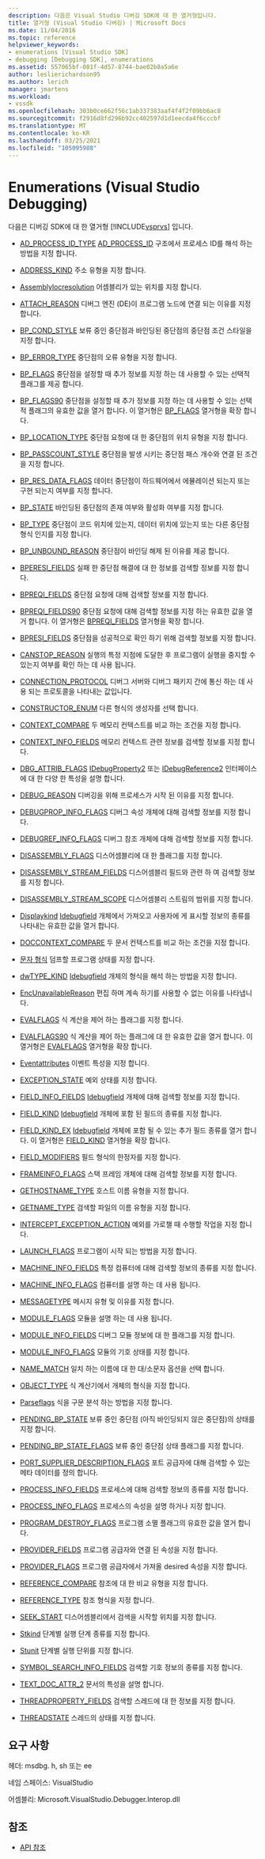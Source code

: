 ```yaml
---
description: 다음은 Visual Studio 디버깅 SDK에 대 한 열거형입니다.
title: 열거형 (Visual Studio 디버깅) | Microsoft Docs
ms.date: 11/04/2016
ms.topic: reference
helpviewer_keywords:
- enumerations [Visual Studio SDK]
- debugging [Debugging SDK], enumerations
ms.assetid: 557065bf-081f-4d57-8744-bae02b8a5a6e
author: leslierichardson95
ms.author: lerich
manager: jmartens
ms.workload:
- vssdk
ms.openlocfilehash: 303b0ce662f56c1ab337383aaf4f4f2f09bb6ac8
ms.sourcegitcommit: f2916d8fd296b92cc402597d1d1eecda4f6cccbf
ms.translationtype: MT
ms.contentlocale: ko-KR
ms.lasthandoff: 03/25/2021
ms.locfileid: "105095988"
---
```

# <a name="enumerations-visual-studio-debugging"></a>Enumerations (Visual Studio Debugging)
다음은 디버깅 SDK에 대 한 열거형 [!INCLUDE[vsprvs](../../../code-quality/includes/vsprvs_md.md)] 입니다.

- [AD_PROCESS_ID_TYPE](../../../extensibility/debugger/reference/ad-process-id-type.md) [AD_PROCESS_ID](../../../extensibility/debugger/reference/ad-process-id.md) 구조에서 프로세스 ID를 해석 하는 방법을 지정 합니다.

- [ADDRESS_KIND](../../../extensibility/debugger/reference/address-kind.md) 주소 유형을 지정 합니다.

- [Assemblylocresolution](../../../extensibility/debugger/reference/assemblylocresolution.md) 어셈블리가 있는 위치를 지정 합니다.

- [ATTACH_REASON](../../../extensibility/debugger/reference/attach-reason.md) 디버그 엔진 (DE)이 프로그램 노드에 연결 되는 이유를 지정 합니다.

- [BP_COND_STYLE](../../../extensibility/debugger/reference/bp-cond-style.md) 보류 중인 중단점과 바인딩된 중단점의 중단점 조건 스타일을 지정 합니다.

- [BP_ERROR_TYPE](../../../extensibility/debugger/reference/bp-error-type.md) 중단점의 오류 유형을 지정 합니다.

- [BP_FLAGS](../../../extensibility/debugger/reference/bp-flags.md) 중단점을 설정할 때 추가 정보를 지정 하는 데 사용할 수 있는 선택적 플래그를 제공 합니다.

- [BP_FLAGS90](../../../extensibility/debugger/reference/bp-flags90.md) 중단점을 설정할 때 추가 정보를 지정 하는 데 사용할 수 있는 선택적 플래그의 유효한 값을 열거 합니다. 이 열거형은 [BP_FLAGS](../../../extensibility/debugger/reference/bp-flags.md) 열거형을 확장 합니다.

- [BP_LOCATION_TYPE](../../../extensibility/debugger/reference/bp-location-type.md) 중단점 요청에 대 한 중단점의 위치 유형을 지정 합니다.

- [BP_PASSCOUNT_STYLE](../../../extensibility/debugger/reference/bp-passcount-style.md) 중단점을 발생 시키는 중단점 패스 개수와 연결 된 조건을 지정 합니다.

- [BP_RES_DATA_FLAGS](../../../extensibility/debugger/reference/bp-res-data-flags.md) 데이터 중단점이 하드웨어에서 에뮬레이션 되는지 또는 구현 되는지 여부를 지정 합니다.

- [BP_STATE](../../../extensibility/debugger/reference/bp-state.md) 바인딩된 중단점의 존재 여부와 활성화 여부를 지정 합니다.

- [BP_TYPE](../../../extensibility/debugger/reference/bp-type.md) 중단점이 코드 위치에 있는지, 데이터 위치에 있는지 또는 다른 중단점 형식 인지를 지정 합니다.

- [BP_UNBOUND_REASON](../../../extensibility/debugger/reference/bp-unbound-reason.md) 중단점이 바인딩 해제 된 이유를 제공 합니다.

- [BPERESI_FIELDS](../../../extensibility/debugger/reference/bperesi-fields.md) 실패 한 중단점 해결에 대 한 정보를 검색할 정보를 지정 합니다.

- [BPREQI_FIELDS](../../../extensibility/debugger/reference/bpreqi-fields.md) 중단점 요청에 대해 검색할 정보를 지정 합니다.

- [BPREQI_FIELDS90](../../../extensibility/debugger/reference/bpreqi-fields90.md) 중단점 요청에 대해 검색할 정보를 지정 하는 유효한 값을 열거 합니다. 이 열거형은 [BPREQI_FIELDS](../../../extensibility/debugger/reference/bpreqi-fields.md) 열거형을 확장 합니다.

- [BPRESI_FIELDS](../../../extensibility/debugger/reference/bpresi-fields.md) 중단점을 성공적으로 확인 하기 위해 검색할 정보를 지정 합니다.

- [CANSTOP_REASON](../../../extensibility/debugger/reference/canstop-reason.md) 실행의 특정 지점에 도달한 후 프로그램이 실행을 중지할 수 있는지 여부를 확인 하는 데 사용 됩니다.

- [CONNECTION_PROTOCOL](../../../extensibility/debugger/reference/connection-protocol.md) 디버그 서버와 디버그 패키지 간에 통신 하는 데 사용 되는 프로토콜을 나타내는 값입니다.

- [CONSTRUCTOR_ENUM](../../../extensibility/debugger/reference/constructor-enum.md) 다른 형식의 생성자를 선택 합니다.

- [CONTEXT_COMPARE](../../../extensibility/debugger/reference/context-compare.md) 두 메모리 컨텍스트를 비교 하는 조건을 지정 합니다.

- [CONTEXT_INFO_FIELDS](../../../extensibility/debugger/reference/context-info-fields.md) 메모리 컨텍스트 관련 정보를 검색할 정보를 지정 합니다.

- [DBG_ATTRIB_FLAGS](../../../extensibility/debugger/reference/dbg-attrib-flags.md) [IDebugProperty2](../../../extensibility/debugger/reference/idebugproperty2.md) 또는 [IDebugReference2](../../../extensibility/debugger/reference/idebugreference2.md) 인터페이스에 대 한 다양 한 특성을 설명 합니다.

- [DEBUG_REASON](../../../extensibility/debugger/reference/debug-reason.md) 디버깅을 위해 프로세스가 시작 된 이유를 지정 합니다.

- [DEBUGPROP_INFO_FLAGS](../../../extensibility/debugger/reference/debugprop-info-flags.md) 디버그 속성 개체에 대해 검색할 정보를 지정 합니다.

- [DEBUGREF_INFO_FLAGS](../../../extensibility/debugger/reference/debugref-info-flags.md) 디버그 참조 개체에 대해 검색할 정보를 지정 합니다.

- [DISASSEMBLY_FLAGS](../../../extensibility/debugger/reference/disassembly-flags.md) 디스어셈블리에 대 한 플래그를 지정 합니다.

- [DISASSEMBLY_STREAM_FIELDS](../../../extensibility/debugger/reference/disassembly-stream-fields.md) 디스어셈블리 필드와 관련 하 여 검색할 정보를 지정 합니다.

- [DISASSEMBLY_STREAM_SCOPE](../../../extensibility/debugger/reference/disassembly-stream-scope.md) 디스어셈블리 스트림의 범위를 지정 합니다.

- [Displaykind](../../../extensibility/debugger/reference/displaykind.md) [Idebugfield](../../../extensibility/debugger/reference/idebugfield.md) 개체에서 가져오고 사용자에 게 표시할 정보의 종류를 나타내는 유효한 값을 열거 합니다.

- [DOCCONTEXT_COMPARE](../../../extensibility/debugger/reference/doccontext-compare.md) 두 문서 컨텍스트를 비교 하는 조건을 지정 합니다.

- [문자 형식](../../../extensibility/debugger/reference/dumptype.md) 덤프할 프로그램 상태를 지정 합니다.

- [dwTYPE_KIND](../../../extensibility/debugger/reference/dwtype-kind.md) [Idebugfield](../../../extensibility/debugger/reference/idebugfield.md) 개체의 형식을 해석 하는 방법을 지정 합니다.

- [EncUnavailableReason](../../../extensibility/debugger/reference/encunavailablereason.md) 편집 하며 계속 하기를 사용할 수 없는 이유를 나타냅니다.

- [EVALFLAGS](../../../extensibility/debugger/reference/evalflags.md) 식 계산을 제어 하는 플래그를 지정 합니다.

- [EVALFLAGS90](../../../extensibility/debugger/reference/evalflags90.md) 식 계산을 제어 하는 플래그에 대 한 유효한 값을 열거 합니다. 이 열거형은 [EVALFLAGS](../../../extensibility/debugger/reference/evalflags.md) 열거형을 확장 합니다.

- [Eventattributes](../../../extensibility/debugger/reference/eventattributes.md) 이벤트 특성을 지정 합니다.

- [EXCEPTION_STATE](../../../extensibility/debugger/reference/exception-state.md) 예외 상태를 지정 합니다.

- [FIELD_INFO_FIELDS](../../../extensibility/debugger/reference/field-info-fields.md) [Idebugfield](../../../extensibility/debugger/reference/idebugfield.md) 개체에 대해 검색할 정보를 지정 합니다.

- [FIELD_KIND](../../../extensibility/debugger/reference/field-kind.md) [Idebugfield](../../../extensibility/debugger/reference/idebugfield.md) 개체에 포함 된 필드의 종류를 지정 합니다.

- [FIELD_KIND_EX](../../../extensibility/debugger/reference/field-kind-ex.md) [Idebugfield](../../../extensibility/debugger/reference/idebugfield.md) 개체에 포함 될 수 있는 추가 필드 종류를 열거 합니다. 이 열거형은 [FIELD_KIND](../../../extensibility/debugger/reference/field-kind.md) 열거형을 확장 합니다.

- [FIELD_MODIFIERS](../../../extensibility/debugger/reference/field-modifiers.md) 필드 형식의 한정자를 지정 합니다.

- [FRAMEINFO_FLAGS](../../../extensibility/debugger/reference/frameinfo-flags.md) 스택 프레임 개체에 대해 검색할 정보를 지정 합니다.

- [GETHOSTNAME_TYPE](../../../extensibility/debugger/reference/gethostname-type.md) 호스트 이름 유형을 지정 합니다.

- [GETNAME_TYPE](../../../extensibility/debugger/reference/getname-type.md) 검색할 파일의 이름 유형을 지정 합니다.

- [INTERCEPT_EXCEPTION_ACTION](../../../extensibility/debugger/reference/intercept-exception-action.md) 예외를 가로챌 때 수행할 작업을 지정 합니다.

- [LAUNCH_FLAGS](../../../extensibility/debugger/reference/launch-flags.md) 프로그램이 시작 되는 방법을 지정 합니다.

- [MACHINE_INFO_FIELDS](../../../extensibility/debugger/reference/machine-info-fields.md) 특정 컴퓨터에 대해 검색할 정보의 종류를 지정 합니다.

- [MACHINE_INFO_FLAGS](../../../extensibility/debugger/reference/machine-info-flags.md) 컴퓨터를 설명 하는 데 사용 됩니다.

- [MESSAGETYPE](../../../extensibility/debugger/reference/messagetype.md) 메시지 유형 및 이유를 지정 합니다.

- [MODULE_FLAGS](../../../extensibility/debugger/reference/module-flags.md) 모듈을 설명 하는 데 사용 됩니다.

- [MODULE_INFO_FIELDS](../../../extensibility/debugger/reference/module-info-fields.md) 디버그 모듈 정보에 대 한 플래그를 지정 합니다.

- [MODULE_INFO_FLAGS](../../../extensibility/debugger/reference/module-info-flags.md) 모듈의 기호 상태를 지정 합니다.

- [NAME_MATCH](../../../extensibility/debugger/reference/name-match.md) 일치 하는 이름에 대 한 대/소문자 옵션을 선택 합니다.

- [OBJECT_TYPE](../../../extensibility/debugger/reference/object-type.md) 식 계산기에서 개체의 형식을 지정 합니다.

- [Parseflags](../../../extensibility/debugger/reference/parseflags.md) 식을 구문 분석 하는 방법을 지정 합니다.

- [PENDING_BP_STATE](../../../extensibility/debugger/reference/pending-bp-state.md) 보류 중인 중단점 (아직 바인딩되지 않은 중단점)의 상태를 지정 합니다.

- [PENDING_BP_STATE_FLAGS](../../../extensibility/debugger/reference/pending-bp-state-flags.md) 보류 중인 중단점 상태 플래그를 지정 합니다.

- [PORT_SUPPLIER_DESCRIPTION_FLAGS](../../../extensibility/debugger/reference/port-supplier-description-flags.md) 포트 공급자에 대해 검색할 수 있는 메타 데이터를 정의 합니다.

- [PROCESS_INFO_FIELDS](../../../extensibility/debugger/reference/process-info-fields.md) 프로세스에 대해 검색할 정보의 종류를 지정 합니다.

- [PROCESS_INFO_FLAGS](../../../extensibility/debugger/reference/process-info-flags.md) 프로세스의 속성을 설명 하거나 지정 합니다.

- [PROGRAM_DESTROY_FLAGS](../../../extensibility/debugger/reference/program-destroy-flags.md) 프로그램 소멸 플래그의 유효한 값을 열거 합니다.

- [PROVIDER_FIELDS](../../../extensibility/debugger/reference/provider-fields.md) 프로그램 공급자와 연결 된 속성을 지정 합니다.

- [PROVIDER_FLAGS](../../../extensibility/debugger/reference/provider-flags.md) 프로그램 공급자에서 가져올 desired 속성을 지정 합니다.

- [REFERENCE_COMPARE](../../../extensibility/debugger/reference/reference-compare.md) 참조에 대 한 비교 유형을 지정 합니다.

- [REFERENCE_TYPE](../../../extensibility/debugger/reference/reference-type.md) 참조 형식을 지정 합니다.

- [SEEK_START](../../../extensibility/debugger/reference/seek-start.md) 디스어셈블리에서 검색을 시작할 위치를 지정 합니다.

- [Stkind](../../../extensibility/debugger/reference/stepkind.md) 단계별 실행 단계 종류를 지정 합니다.

- [Stunit](../../../extensibility/debugger/reference/stepunit.md) 단계별 실행 단위를 지정 합니다.

- [SYMBOL_SEARCH_INFO_FIELDS](../../../extensibility/debugger/reference/symbol-search-info-fields.md) 검색할 기호 정보의 종류를 지정 합니다.

- [TEXT_DOC_ATTR_2](../../../extensibility/debugger/reference/text-doc-attr-2.md) 문서의 특성을 설명 합니다.

- [THREADPROPERTY_FIELDS](../../../extensibility/debugger/reference/threadproperty-fields.md) 검색할 스레드에 대 한 정보를 지정 합니다.

- [THREADSTATE](../../../extensibility/debugger/reference/threadstate.md) 스레드의 상태를 지정 합니다.

## <a name="requirements"></a>요구 사항
 헤더: msdbg. h, sh 또는 ee

 네임 스페이스: VisualStudio

 어셈블리: Microsoft.VisualStudio.Debugger.Interop.dll

## <a name="see-also"></a>참조
- [API 참조](../../../extensibility/debugger/reference/api-reference-visual-studio-debugging.md)
